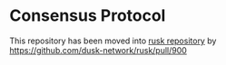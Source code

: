 # Consensus Protocol

This repository has been moved into [rusk repository](https://github.com/dusk-network/rusk) by https://github.com/dusk-network/rusk/pull/900

